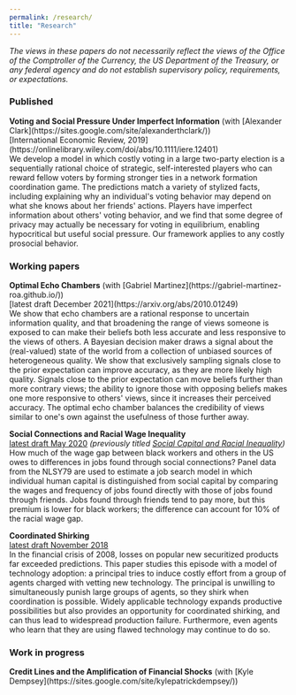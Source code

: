 ```yaml
---
permalink: /research/
title: "Research"
---
```


_The views in these papers do not necessarily reflect the views of the Office of the Comptroller of the Currency, the US  Department of the Treasury, or any federal agency and do not establish supervisory policy, requirements, or expectations._

<p style="text-align: right"><h3>Published</h3></p>
<b>Voting and Social Pressure Under Imperfect Information</b> (with [Alexander Clark](https://sites.google.com/site/alexanderthclark/)) <br>
[International Economic Review, 2019](https://onlinelibrary.wiley.com/doi/abs/10.1111/iere.12401) <br>
We develop a model in which costly voting in a large two-party election is a sequentially rational choice of strategic, self-interested players who can reward fellow voters by forming stronger ties in a network formation coordination game. The predictions match a variety of stylized facts, including explaining why an individual's voting behavior may depend on what she knows about her friends' actions. Players have imperfect information about others' voting behavior, and we find that some degree of privacy may actually be necessary for voting in equilibrium, enabling hypocritical but useful social pressure. Our framework applies to any costly prosocial behavior.

<p style="text-align: right">
<h3>Working papers</h3>
</p>
<b>Optimal Echo Chambers</b> (with [Gabriel Martinez](https://gabriel-martinez-roa.github.io/))<br>
[latest draft December 2021](https://arxiv.org/abs/2010.01249) <br>
We show that echo chambers are a rational response to uncertain information quality, and that broadening the range of views someone is exposed to can make their beliefs both less accurate and less responsive to the views of others. A Bayesian decision maker draws a signal about the (real-valued) state of the world from a collection of unbiased sources of heterogeneous quality. We show that exclusively sampling signals close to the prior expectation can improve accuracy, as they are more likely high quality. Signals close to the prior expectation can move beliefs further than more contrary views; the ability to ignore those with opposing beliefs makes one more responsive to others' views, since it increases their perceived accuracy. The optimal echo chamber balances the credibility of views similar to one's own against the usefulness of those further away. 

<b>Social Connections and Racial Wage Inequality</b> <br>
[latest draft May 2020](https://osf.io/vm82w/) *(previously titled [Social Capital and Racial Inequality](https://sites.google.com/site/nicholastenev/tenev_JMP.pdf))* <br>
How much of the wage gap between black workers and others in the US owes to differences in jobs found through social connections? Panel data from the NLSY79 are used to estimate a job search model in which individual human capital is distinguished from social capital by comparing the wages and frequency of jobs found directly with those of jobs found through friends. Jobs found through friends tend to pay more, but this premium is lower for black workers; the difference can account for 10% of the racial wage gap.

<b>Coordinated Shirking</b> <br>
[latest draft November 2018](https://osf.io/preprints/socarxiv/264vt/) <br>
In the financial crisis of 2008, losses on popular new securitized products far exceeded predictions. This paper studies this episode with a model of technology adoption: a principal tries to induce costly effort from a group of agents charged with vetting new technology. The principal is unwilling to simultaneously punish large groups of agents, so they shirk when coordination is possible. Widely applicable technology expands productive possibilities but also provides an opportunity for coordinated shirking, and can thus lead to widespread production failure. Furthermore, even agents who learn that they are using flawed technology may continue to do so.

<p style="text-align: right">
<h3>Work in progress</h3>
</p>
<b>Credit Lines and the Amplification of Financial Shocks</b> (with [Kyle Dempsey](https://sites.google.com/site/kylepatrickdempsey/))




